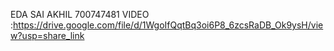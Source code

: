 EDA SAI AKHIL
700747481
VIDEO :https://drive.google.com/file/d/1WgoIfQqtBq3oi6P8_6zcsRaDB_Ok9ysH/view?usp=share_link

